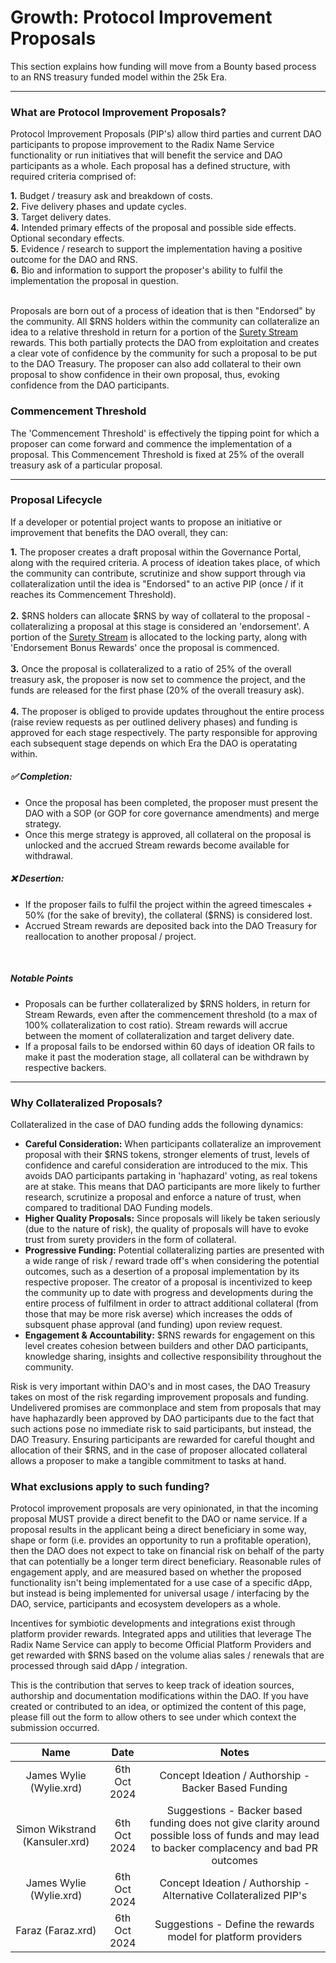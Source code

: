 # Growth: Protocol Improvement Proposals

This section explains how funding will move from a Bounty based process to an RNS treasury funded model within the 25k Era.

---

### What are Protocol Improvement Proposals?

Protocol Improvement Proposals (PIP's) allow third parties and current DAO participants to propose improvement to the Radix Name Service functionality or run initiatives that will benefit the service and DAO participants as a whole. Each proposal has a defined structure, with required criteria comprised of:

**1.** Budget / treasury ask and breakdown of costs.<br />
**2.** Five delivery phases and update cycles.<br />
**3.** Target delivery dates.<br />
**4.** Intended primary effects of the proposal and possible side effects. Optional secondary effects.<br />
**5.** Evidence / research to support the implementation having a positive outcome for the DAO and RNS.<br />
**6.** Bio and information to support the proposer's ability to fulfil the implementation the proposal in question.

<br />
Proposals are born out of a process of ideation that is then "Endorsed" by the community. All $RNS holders within the community can collateralize an idea to a relative threshold in return for a portion of the <a href="/#/tokenomics/rewards/streams" target="_blank">Surety Stream</a> rewards. This both partially protects the DAO from exploitation and creates a clear vote of confidence by the community for such a proposal to be put to the DAO Treasury. The proposer can also add collateral to their own proposal to show confidence in their own proposal, thus, evoking confidence from the DAO participants.

### Commencement Threshold

The 'Commencement Threshold' is effectively the tipping point for which a proposer can come forward and commence the implementation of a proposal. This Commencement Threshold is fixed at 25% of the overall treasury ask of a particular proposal.

---

### Proposal Lifecycle

If a developer or potential project wants to propose an initiative or improvement that benefits the DAO overall, they can:

**1.** The proposer creates a draft proposal within the Governance Portal, along with the required criteria. A process of ideation takes place, of which the community can contribute, scrutinize and show support through via collateralization until the idea is "Endorsed" to an active PIP (once / if it reaches its Commencement Threshold).<br /><br />
**2.** $RNS holders can allocate $RNS by way of collateral to the proposal - collateralizing a proposal at this stage is considered an 'endorsement'. A portion of the <a href="/#/tokenomics/rewards/streams" target="_blank">Surety Stream</a> is allocated to the locking party, along with 'Endorsement Bonus Rewards' once the proposal is commenced.<br /><br />
**3.** Once the proposal is collateralized to a ratio of 25% of the overall treasury ask, the proposer is now set to commence the project, and the funds are released for the first phase (20% of the overall treasury ask).<br /><br />
**4.** The proposer is obliged to provide updates throughout the entire process (raise review requests as per outlined delivery phases) and funding is approved for each stage respectively. The party responsible for approving each subsequent stage depends on which Era the DAO is operatating within.<br />

##### ✅ Completion:
- Once the proposal has been completed, the proposer must present the DAO with a SOP (or GOP for core governance amendments) and merge strategy.
- Once this merge strategy is approved, all collateral on the proposal is unlocked and the accrued Stream rewards become available for withdrawal.

##### ❌ Desertion:
- If the proposer fails to fulfil the project within the agreed timescales + 50% (for the sake of brevity), the collateral ($RNS) is considered lost.
- Accrued Stream rewards are deposited back into the DAO Treasury for reallocation to another proposal / project.

<br />

##### Notable Points

- Proposals can be further collateralized by $RNS holders, in return for Stream Rewards, even after the commencement threshold (to a max of 100% collateralization to cost ratio). Stream rewards will accrue between the moment of collateralization and target delivery date.
- If a proposal fails to be endorsed within 60 days of ideation OR fails to make it past the moderation stage, all collateral can be withdrawn by respective backers.

---

### Why Collateralized Proposals?

Collateralized in the case of DAO funding adds the following dynamics:

- **Careful Consideration:** When participants collateralize an improvement proposal with their $RNS tokens, stronger elements of trust, levels of confidence and careful consideration are introduced to the mix. This avoids DAO participants partaking in 'haphazard' voting, as real tokens are at stake. This means that DAO participants are more likely to further research, scrutinize a proposal and enforce a nature of trust, when compared to traditional DAO Funding models.
- **Higher Quality Proposals:** Since proposals will likely be taken seriously (due to the nature of risk), the quality of proposals will have to evoke trust from surety providers in the form of collateral.
- **Progressive Funding:**  Potential collateralizing parties are presented with a wide range of risk / reward trade off's when considering the potential outcomes, such as a desertion of a proposal implementation by its respective proposer. The creator of a proposal is incentivized to keep the community up to date with progress and developments during the entire process of fulfilment in order to attract additional collateral (from those that may be more risk averse) which increases the odds of subsquent phase approval (and funding) upon review request.
- **Engagement & Accountability:** $RNS rewards for engagement on this level creates cohesion between builders and other DAO participants, knowledge sharing, insights and collective responsibility throughout the community. 

Risk is very important within DAO's and in most cases, the DAO Treasury takes on most of the risk regarding improvement proposals and funding. Undelivered promises are commonplace and stem from proposals that may have haphazardly been approved by DAO participants due to the fact that such actions pose no immediate risk to said participants, but instead, the DAO Treasury. Ensuring participants are rewarded for careful thought and allocation of their $RNS, and in the case of proposer allocated collateral allows a proposer to make a tangible commitment to tasks at hand.

### What exclusions apply to such funding?

Protocol improvement proposals are very opinionated, in that the incoming proposal MUST provide a direct benefit to the DAO or name service. If a proposal results in the applicant being a direct beneficiary in some way, shape or form (i.e. provides an opportunity to run a profitable operation), then the DAO does not expect to take on financial risk on behalf of the party that can potentially be a longer term direct beneficiary. Reasonable rules of engagement apply, and are measured based on whether the proposed functionality isn't being implementated for a use case of a specific dApp, but instead is being implemented for universal usage / interfacing by the DAO, service, participants and ecosystem developers as a whole.

Incentives for symbiotic developments and integrations exist through platform provider rewards. Integrated apps and utilities that leverage The Radix Name Service can apply to become Official Platform Providers and get rewarded with $RNS based on the volume alias sales / renewals that are processed through said dApp / integration.

<!-- changelog:start -->

This is the contribution that serves to keep track of ideation sources, authorship and documentation modifications within the DAO. If you have created or contributed to an idea, or optimized the content of this page, please fill out the form to allow others to see under which context the submission occurred.

| Name  | Date            | Notes |
| :-----: | :---------------: | :---------------------------: |
| James Wylie (Wylie.xrd) | 6th Oct 2024 | Concept Ideation / Authorship - Backer Based Funding |
| Simon Wikstrand (Kansuler.xrd) | 6th Oct 2024 | Suggestions - Backer based funding does not give clarity around possible loss of funds and may lead to backer complacency and bad PR outcomes |
| James Wylie (Wylie.xrd) | 6th Oct 2024 | Concept Ideation / Authorship - Alternative Collateralized PIP's |
| Faraz (Faraz.xrd) | 6th Oct 2024 | Suggestions - Define the rewards model for platform providers |

<!-- changelog:end -->